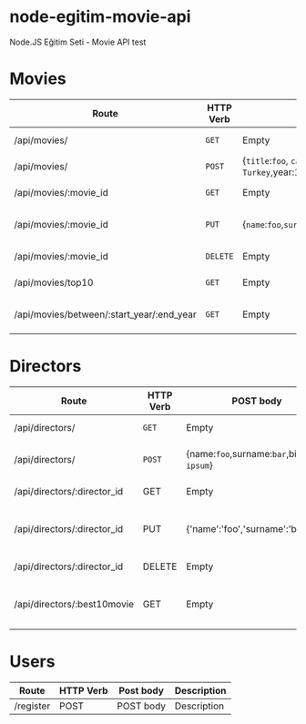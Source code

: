 # node-egitim-movie-api
Node.JS Eğitim Seti - Movie API test

# Movies

| Route | HTTP Verb | POST body | Description |
| --- | --- | --- | --- |
| /api/movies/ | `GET` | Empty | List all movies. |
| /api/movies/ | `POST` | {`title`:`foo`, `category`:`bar`, `country`: `Turkey`,year:1990,director:`id`,imdb_score:9.5 | Create a new movie |
| /api/movies/:movie_id | `GET` | Empty | Get a movie. |
| /api/movies/:movie_id | `PUT` | {`name`:`foo`,`surname`:`bar`} | Update a movie with new info. |
| /api/movies/:movie_id | `DELETE` | Empty | Delete a movie. |
| /api/movies/top10 | `GET` | Empty | Get the top 10 movies. |
| /api/movies/between/:start_year/:end_year | `GET` | Empty | Movies between two years. |

# Directors

| Route | HTTP Verb | POST body | Description |
| --- | --- | --- | --- |
| /api/directors/ | `GET` | Empty | List all directors. |
| /api/directors/ | `POST` | {name:`foo`,surname:`bar`,bio:`lorem ipsum`} | Create a new director. |
| /api/directors/:director_id | GET | Empty | Get a director
| /api/directors/:director_id | PUT | {'name':'foo','surname':'bar'} | Update a director with new info.
| /api/directors/:director_id | DELETE | Empty | Delete a director
| /api/directors/:best10movie | GET | Empty | The director's top 10 films.

# Users

|Route | HTTP Verb | Post body | Description |
| --- | --- | --- | --- |
| /register | POST | POST body | Description


